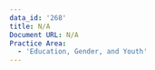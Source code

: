 ```yaml
---
data_id: '268'
title: N/A
Document URL: N/A
Practice Area:
  - 'Education, Gender, and Youth'
---
```

